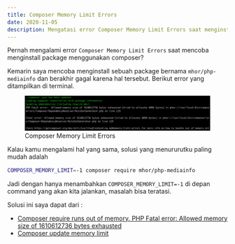 ```yaml
---
title: Composer Memory Limit Errors
date: 2020-11-05
description: Mengatasi error Composer Memory Limit Errors saat menginstall sebuah package
---
```


Pernah mengalami error `Composer Memory Limit Errors` saat mencoba menginstall package menggunakan composer?

Kemarin saya mencoba menginstall sebuah package bernama `mhor/php-mediainfo` dan berakhir gagal karena hal tersebut.
Berikut error yang ditampilkan di terminal.
<figure>
  <img src="./composer-memory-limit-errors.png" alt="">
  <figcaption>Composer Memory Limit Errors</figcaption>
</figure>

Kalau kamu mengalami hal yang sama, solusi yang menururutku paling mudah adalah
```bash
COMPOSER_MEMORY_LIMIT=-1 composer require mhor/php-mediainfo
```

Jadi dengan hanya menambahkan `COMPOSER_MEMORY_LIMIT=-1` di depan command yang akan kita jalankan, masalah bisa teratasi.

Solusi ini saya dapat dari :
- [Composer require runs out of memory. PHP Fatal error: Allowed memory size of 1610612736 bytes exhausted](https://stackoverflow.com/questions/49212475/composer-require-runs-out-of-memory-php-fatal-error-allowed-memory-size-of-161)
- [Composer update memory limit](https://stackoverflow.com/questions/36107400/composer-update-memory-limit)
